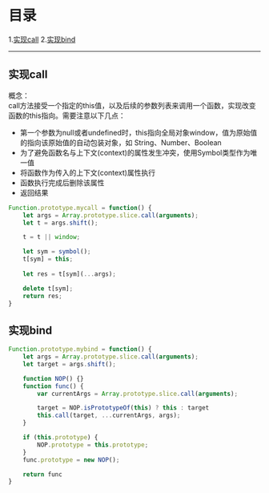 # 目录

1.[实现call](#1)
2.[实现bind](#2)

---

## <a id="1">实现call</a>
概念：  
call方法接受一个指定的this值，以及后续的参数列表来调用一个函数，实现改变函数的this指向。需要注意以下几点：
* 第一个参数为null或者undefined时，this指向全局对象window，值为原始值的指向该原始值的自动包装对象，如 String、Number、Boolean
* 为了避免函数名与上下文(context)的属性发生冲突，使用Symbol类型作为唯一值
* 将函数作为传入的上下文(context)属性执行
* 函数执行完成后删除该属性
* 返回结果

``` javascript
Function.prototype.mycall = function() {
    let args = Array.prototype.slice.call(arguments);
    let t = args.shift();

    t = t || window;

    let sym = symbol();
    t[sym] = this;
    
    let res = t[sym](...args);

    delete t[sym];
    return res;
}
```


## <a id="2">实现bind</a>

``` javascript
Function.prototype.mybind = function() {
    let args = Array.prototype.slice.call(arguments);
    let target = args.shift();

    function NOP() {}
    function func() {
        var currentArgs = Array.prototype.slice.call(arguments);

        target = NOP.isPrototypeOf(this) ? this : target
        this.call(target, ...currentArgs, args);
    }

    if (this.prototype) {
        NOP.prototype = this.prototype;
    }
    func.prototype = new NOP();

    return func
}
```